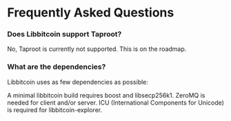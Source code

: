 # Frequently Asked Questions

### Does Libbitcoin support Taproot?

No, Taproot is currently not supported.
This is on the roadmap.

### What are the dependencies?

Libbitcoin uses as few dependencies as possible:

A minimal libbitcoin build requires boost and libsecp256k1. 
ZeroMQ is needed for client and/or server.
ICU (International Components for Unicode) is required for libbitcoin-explorer.
